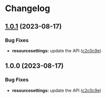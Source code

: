 # Changelog

## [1.0.1](https://github.com/googleapis/google-api-nodejs-client/compare/resourcesettings-v1.0.0...resourcesettings-v1.0.1) (2023-08-17)


### Bug Fixes

* **resourcesettings:** update the API ([c2c0c9e](https://github.com/googleapis/google-api-nodejs-client/commit/c2c0c9ecd6304cc030770bad5ddab603d2539874))

## 1.0.0 (2023-08-17)


### Bug Fixes

* **resourcesettings:** update the API ([c2c0c9e](https://github.com/googleapis/google-api-nodejs-client/commit/c2c0c9ecd6304cc030770bad5ddab603d2539874))
